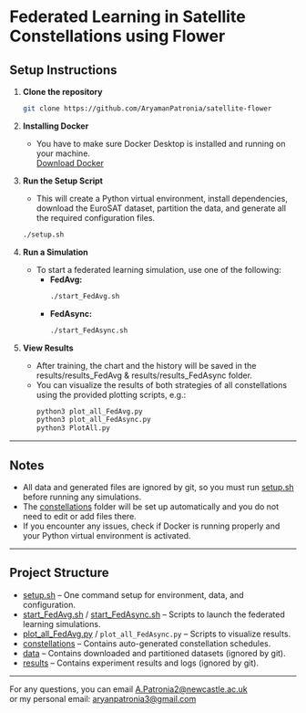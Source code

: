 # Federated Learning in Satellite Constellations using Flower

## Setup Instructions

1. **Clone the repository**

   ```sh
   git clone https://github.com/AryamanPatronia/satellite-flower

   ```

2. **Installing Docker**

   - You have to make sure Docker Desktop is installed and running on your machine.  
     [Download Docker](https://www.docker.com/products/docker-desktop/)

3. **Run the Setup Script**

   - This will create a Python virtual environment, install dependencies, download the EuroSAT dataset, partition the data, and generate all the required configuration files.

   ```sh
   ./setup.sh
   ```

4. **Run a Simulation**

   - To start a federated learning simulation, use one of the following:
     - **FedAvg:**
       ```sh
       ./start_FedAvg.sh
       ```
     - **FedAsync:**
       ```sh
       ./start_FedAsync.sh
       ```

5. **View Results**
   - After training, the chart and the history will be saved in the results/results_FedAvg & results/results_FedAsync folder.
   - You can visualize the results of both strategies of all constellations using the provided plotting scripts, e.g.:
     ```sh
     python3 plot_all_FedAvg.py
     python3 plot_all_FedAsync.py
     python3 PlotAll.py
     ```

---

## Notes

- All data and generated files are ignored by git, so you must run [setup.sh](http://_vscodecontentref_/2) before running any simulations.
- The [constellations](http://_vscodecontentref_/3) folder will be set up automatically and you do not need to edit or add files there.
- If you encounter any issues, check if Docker is running properly and your Python virtual environment is activated.

---

## Project Structure

- [setup.sh](http://_vscodecontentref_/4) – One command setup for environment, data, and configuration.
- [start_FedAvg.sh](http://_vscodecontentref_/5) / [start_FedAsync.sh](http://_vscodecontentref_/6) – Scripts to launch the federated learning simulations.
- [plot_all_FedAvg.py](http://_vscodecontentref_/7) / `plot_all_FedAsync.py` – Scripts to visualize results.
- [constellations](http://_vscodecontentref_/8) – Contains auto-generated constellation schedules.
- [data](http://_vscodecontentref_/9) – Contains downloaded and partitioned datasets (ignored by git).
- [results](http://_vscodecontentref_/10) – Contains experiment results and logs (ignored by git).

---

For any questions, you can email [A.Patronia2@newcastle.ac.uk](mailto:A.Patronia2@newcastle.ac.uk)  
or my personal email: [aryanpatronia3@gmail.com](mailto:aryanpatronia3@gmail.com)
